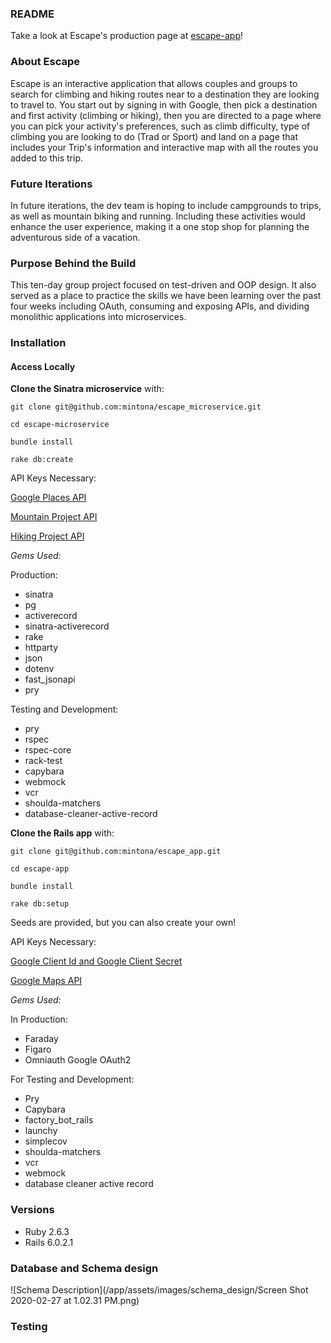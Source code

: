 ### README

Take a look at Escape's production page at [escape-app](https://escape-app.herokuapp.com/)!


### About Escape

Escape is an interactive application that allows couples and groups to search for climbing and hiking routes near to a destination they are looking to travel to. You start out by signing in with Google, then pick a destination and first activity (climbing or hiking), then you are directed to a page where you can pick your activity's preferences, such as climb difficulty, type of climbing you are looking to do (Trad or Sport) and land on a page that includes your Trip's information and interactive map with all the routes you added to this trip.

### Future Iterations

In future iterations, the dev team is hoping to include campgrounds to trips, as well as mountain biking and running. Including these activities would enhance the user experience, making it a one stop shop for planning the adventurous side of a vacation.

### Purpose Behind the Build

This ten-day group project focused on test-driven and OOP design. It also served as a place to practice the skills we have been learning over the past four weeks including OAuth, consuming and exposing APIs, and dividing monolithic applications into microservices.

### Installation

#### Access Locally

**Clone the Sinatra microservice** with:

`git clone git@github.com:mintona/escape_microservice.git`

`cd escape-microservice`

`bundle install`




`rake db:create`





API Keys Necessary:

[Google Places API](https://developers.google.com/places/web-service/intro)

[Mountain Project API](https://www.mountainproject.com/data)

[Hiking Project API](https://www.hikingproject.com/data)

*Gems Used:*

Production:
* sinatra
* pg
* activerecord
* sinatra-activerecord
* rake
* httparty
* json
* dotenv
* fast_jsonapi
* pry

Testing and Development:
* pry
* rspec
* rspec-core
* rack-test
* capybara
* webmock
* vcr
* shoulda-matchers
* database-cleaner-active-record



**Clone the Rails app** with:

`git clone git@github.com:mintona/escape_app.git`

`cd escape-app`

`bundle install`

`rake db:setup`

Seeds are provided, but you can also create your own!

API Keys Necessary:

[Google Client Id and Google Client Secret](https://console.developers.google.com/cloud-resource-manager)

[Google Maps API](https://developers.google.com/maps/documentation/javascript/get-api-key)

*Gems Used:*

In Production:
* Faraday
* Figaro
* Omniauth Google OAuth2

For Testing and Development:
* Pry
* Capybara
* factory_bot_rails
* launchy
* simplecov
* shoulda-matchers
* vcr
* webmock
* database cleaner active record


### Versions
- Ruby 2.6.3
- Rails 6.0.2.1


### Database and Schema design

![Schema Description](/app/assets/images/schema_design/Screen Shot 2020-02-27 at 1.02.31 PM.png)


### Testing
